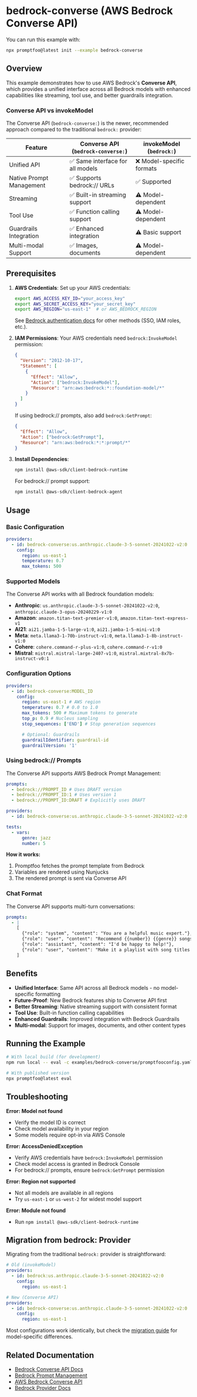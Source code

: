 # bedrock-converse (AWS Bedrock Converse API)

You can run this example with:

```bash
npx promptfoo@latest init --example bedrock-converse
```

## Overview

This example demonstrates how to use AWS Bedrock's **Converse API**, which provides a unified interface across all Bedrock models with enhanced capabilities like streaming, tool use, and better guardrails integration.

### Converse API vs invokeModel

The Converse API (`bedrock-converse:`) is the newer, recommended approach compared to the traditional `bedrock:` provider:

| Feature                    | Converse API (`bedrock-converse:`) | invokeModel (`bedrock:`) |
| -------------------------- | ---------------------------------- | ------------------------ |
| Unified API                | ✅ Same interface for all models   | ❌ Model-specific formats |
| Native Prompt Management   | ✅ Supports bedrock:// URLs        | ✅ Supported             |
| Streaming                  | ✅ Built-in streaming support      | ⚠️ Model-dependent        |
| Tool Use                   | ✅ Function calling support        | ⚠️ Model-dependent        |
| Guardrails Integration     | ✅ Enhanced integration            | ⚠️ Basic support          |
| Multi-modal Support        | ✅ Images, documents               | ⚠️ Model-dependent        |

## Prerequisites

1. **AWS Credentials**: Set up your AWS credentials:

   ```bash
   export AWS_ACCESS_KEY_ID="your_access_key"
   export AWS_SECRET_ACCESS_KEY="your_secret_key"
   export AWS_REGION="us-east-1"  # or AWS_BEDROCK_REGION
   ```

   See [Bedrock authentication docs](https://www.promptfoo.dev/docs/providers/aws-bedrock/#authentication) for other methods (SSO, IAM roles, etc.).

2. **IAM Permissions**: Your AWS credentials need `bedrock:InvokeModel` permission:

   ```json
   {
     "Version": "2012-10-17",
     "Statement": [
       {
         "Effect": "Allow",
         "Action": ["bedrock:InvokeModel"],
         "Resource": "arn:aws:bedrock:*::foundation-model/*"
       }
     ]
   }
   ```

   If using bedrock:// prompts, also add `bedrock:GetPrompt`:

   ```json
   {
     "Effect": "Allow",
     "Action": ["bedrock:GetPrompt"],
     "Resource": "arn:aws:bedrock:*:*:prompt/*"
   }
   ```

3. **Install Dependencies**:

   ```bash
   npm install @aws-sdk/client-bedrock-runtime
   ```

   For bedrock:// prompt support:

   ```bash
   npm install @aws-sdk/client-bedrock-agent
   ```

## Usage

### Basic Configuration

```yaml
providers:
  - id: bedrock-converse:us.anthropic.claude-3-5-sonnet-20241022-v2:0
    config:
      region: us-east-1
      temperature: 0.7
      max_tokens: 500
```

### Supported Models

The Converse API works with all Bedrock foundation models:

- **Anthropic**: `us.anthropic.claude-3-5-sonnet-20241022-v2:0`, `anthropic.claude-3-opus-20240229-v1:0`
- **Amazon**: `amazon.titan-text-premier-v1:0`, `amazon.titan-text-express-v1`
- **AI21**: `ai21.jamba-1-5-large-v1:0`, `ai21.jamba-1-5-mini-v1:0`
- **Meta**: `meta.llama3-1-70b-instruct-v1:0`, `meta.llama3-1-8b-instruct-v1:0`
- **Cohere**: `cohere.command-r-plus-v1:0`, `cohere.command-r-v1:0`
- **Mistral**: `mistral.mistral-large-2407-v1:0`, `mistral.mixtral-8x7b-instruct-v0:1`

### Configuration Options

```yaml
providers:
  - id: bedrock-converse:MODEL_ID
    config:
      region: us-east-1 # AWS region
      temperature: 0.7 # 0.0 to 1.0
      max_tokens: 500 # Maximum tokens to generate
      top_p: 0.9 # Nucleus sampling
      stop_sequences: ['END'] # Stop generation sequences

      # Optional: Guardrails
      guardrailIdentifier: guardrail-id
      guardrailVersion: '1'
```

### Using bedrock:// Prompts

The Converse API supports AWS Bedrock Prompt Management:

```yaml
prompts:
  - bedrock://PROMPT_ID # Uses DRAFT version
  - bedrock://PROMPT_ID:1 # Uses version 1
  - bedrock://PROMPT_ID:DRAFT # Explicitly uses DRAFT

providers:
  - id: bedrock-converse:us.anthropic.claude-3-5-sonnet-20241022-v2:0

tests:
  - vars:
      genre: jazz
      number: 5
```

**How it works:**

1. Promptfoo fetches the prompt template from Bedrock
2. Variables are rendered using Nunjucks
3. The rendered prompt is sent via Converse API

### Chat Format

The Converse API supports multi-turn conversations:

```yaml
prompts:
  - |
    [
      {"role": "system", "content": "You are a helpful music expert."},
      {"role": "user", "content": "Recommend {{number}} {{genre}} songs."},
      {"role": "assistant", "content": "I'd be happy to help!"},
      {"role": "user", "content": "Make it a playlist with song titles only."}
    ]
```

## Benefits

- **Unified Interface**: Same API across all Bedrock models - no model-specific formatting
- **Future-Proof**: New Bedrock features ship to Converse API first
- **Better Streaming**: Native streaming support with consistent format
- **Tool Use**: Built-in function calling capabilities
- **Enhanced Guardrails**: Improved integration with Bedrock Guardrails
- **Multi-modal**: Support for images, documents, and other content types

## Running the Example

```bash
# With local build (for development)
npm run local -- eval -c examples/bedrock-converse/promptfooconfig.yaml

# With published version
npx promptfoo@latest eval
```

## Troubleshooting

**Error: Model not found**

- Verify the model ID is correct
- Check model availability in your region
- Some models require opt-in via AWS Console

**Error: AccessDeniedException**

- Verify AWS credentials have `bedrock:InvokeModel` permission
- Check model access is granted in Bedrock Console
- For bedrock:// prompts, ensure `bedrock:GetPrompt` permission

**Error: Region not supported**

- Not all models are available in all regions
- Try `us-east-1` or `us-west-2` for widest model support

**Error: Module not found**

- Run `npm install @aws-sdk/client-bedrock-runtime`

## Migration from bedrock: Provider

Migrating from the traditional `bedrock:` provider is straightforward:

```yaml
# Old (invokeModel)
providers:
  - id: bedrock:us.anthropic.claude-3-5-sonnet-20241022-v2:0
    config:
      region: us-east-1

# New (Converse API)
providers:
  - id: bedrock-converse:us.anthropic.claude-3-5-sonnet-20241022-v2:0
    config:
      region: us-east-1
```

Most configurations work identically, but check the [migration guide](https://www.promptfoo.dev/docs/providers/aws-bedrock-converse/) for model-specific differences.

## Related Documentation

- [Bedrock Converse API Docs](https://www.promptfoo.dev/docs/providers/aws-bedrock-converse/)
- [Bedrock Prompt Management](https://www.promptfoo.dev/docs/integrations/bedrock-prompt-management/)
- [AWS Bedrock Converse API](https://docs.aws.amazon.com/bedrock/latest/userguide/conversation-inference.html)
- [Bedrock Provider Docs](https://www.promptfoo.dev/docs/providers/aws-bedrock/)
